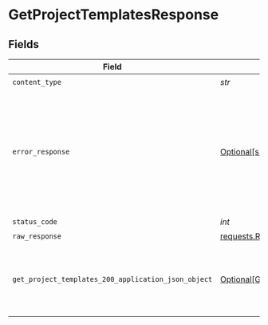 # GetProjectTemplatesResponse


## Fields

| Field                                                                                                                                  | Type                                                                                                                                   | Required                                                                                                                               | Description                                                                                                                            |
| -------------------------------------------------------------------------------------------------------------------------------------- | -------------------------------------------------------------------------------------------------------------------------------------- | -------------------------------------------------------------------------------------------------------------------------------------- | -------------------------------------------------------------------------------------------------------------------------------------- |
| `content_type`                                                                                                                         | *str*                                                                                                                                  | :heavy_check_mark:                                                                                                                     | N/A                                                                                                                                    |
| `error_response`                                                                                                                       | [Optional[shared.ErrorResponse]](../../models/shared/errorresponse.md)                                                                 | :heavy_minus_sign:                                                                                                                     | This usually occurs because of a missing or malformed parameter. Check the documentation and the syntax of your request and try again. |
| `status_code`                                                                                                                          | *int*                                                                                                                                  | :heavy_check_mark:                                                                                                                     | N/A                                                                                                                                    |
| `raw_response`                                                                                                                         | [requests.Response](https://requests.readthedocs.io/en/latest/api/#requests.Response)                                                  | :heavy_minus_sign:                                                                                                                     | N/A                                                                                                                                    |
| `get_project_templates_200_application_json_object`                                                                                    | [Optional[GetProjectTemplates200ApplicationJSON]](../../models/operations/getprojecttemplates200applicationjson.md)                    | :heavy_minus_sign:                                                                                                                     | Successfully retrieved the requested team's or workspace's project templates.                                                          |